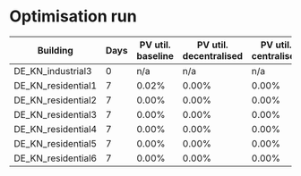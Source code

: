 # Optimisation run

| Building | Days | PV util. baseline | PV util. decentralised | PV util. centralised |
|----------|------|-------------------|-----------------------|----------------------|
| DE_KN_industrial3 | 0 | n/a | n/a | n/a |
| DE_KN_residential1 | 7 | 0.02% | 0.00% | 0.00% |
| DE_KN_residential2 | 7 | 0.00% | 0.00% | 0.00% |
| DE_KN_residential3 | 7 | 0.00% | 0.00% | 0.00% |
| DE_KN_residential4 | 7 | 0.00% | 0.00% | 0.00% |
| DE_KN_residential5 | 7 | 0.00% | 0.00% | 0.00% |
| DE_KN_residential6 | 7 | 0.00% | 0.00% | 0.00% |
